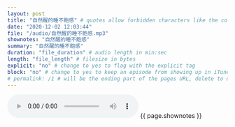 ```yaml
---
layout: post
title: "自然醒的睡不飽感" # quotes allow forbidden characters like the colon
date: "2020-12-02 12:03:44"
file: "/audio/自然醒的睡不飽感.mp3"
shownotes: "自然醒的睡不飽感"
summary: "自然醒的睡不飽感"
duration: "file_duration" # audio length in min:sec
length: "file_length" # filesize in bytes
explicit: "no" # change to yes to flag with the explicit tag
block: "no" # change to yes to keep an episode from showing up in iTunes
# permalink: /1 # will be the ending part of the pages URL, delete to default to the title
---
```


<audio controls>
<source src="{{site.url}}{{site.baseurl}}{{ page.file }}" type="audio/x-mp3">
Your browser does not support the audio element.
</audio>
{{ page.shownotes }}

